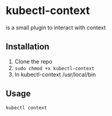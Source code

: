 # kubectl-context
is a small plugin to interact with context


## Installation

1. Clone the repo
2. `sudo chmod +x kubectl-context`
3. ln kubectl-context /usr/local/bin


## Usage

`
kubectl context
`
